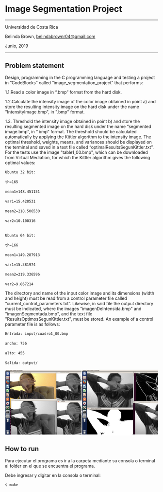 # Image Segmentation Project

----------

Universidad de Costa Rica

Belinda Brown, belindabrownr04@gmail.com

Junio, 2019

----------

## Problem statement 

Design, programming in the C programming language and testing a project in “CodeBlocks” called “image_segmentation_project” that performs:

1.1.Read a color image in “.bmp” format from the hard disk.

1.2.Calculate the intensity image of the color image obtained in point a) and store the resulting intensity image on the hard disk under the name "IntensityImage.bmp", in ".bmp" format.

1.3. Threshold the intensity image obtained in point b) and store the resulting segmented image on the hard disk under the name “segmented image.bmp”, in “.bmp” format. The threshold should be calculated automatically by applying the Kittler algorithm to the intensity image. The optimal threshold, weights, means, and variances should be displayed on the terminal and saved in a text file called “optimalResultsSegunKittler.txt”. For the tests use the image "table1_00.bmp", which can be downloaded from Virtual Mediation, for which the Kittler algorithm gives the following optimal values:

```
Ubuntu 32 bit:

th=165

mean1=148.451151

var1=15.428531

mean2=218.506530

var2=10.100316


Ubuntu 64 bit:

th=166

mean1=149.287913 

var1=15.381974 

mean2=219.336596 

var2=9.867214
```

The directory and name of the input color image and its dimensions (width and height) must be read from a control parameter file called “current_control_parameters.txt”. Likewise, in said file the output directory must be indicated, where the images "imagenDeIntensida.bmp" and "imagenSegmentada.bmp", and the text file "ResultsOptimosSegunKittler.txt", must be stored. An example of a control parameter file is as follows:


```
Entrada: input/cuadro1_00.bmp 

ancho: 756

alto: 455

Salida: output/
```

![](https://github.com/brown9804/Image_Segmentation_Project/blob/master/docs/img/output_img_seg_project_def.png)

## How to run

Para ejecutar el programa es ir a la carpeta mediante su consola o terminal al folder
en el que se encuentra el programa.

Debe ingresar y digitar en la consola o terminal:

```
$ make
```






